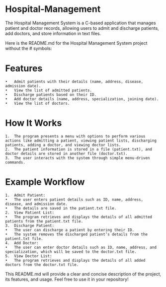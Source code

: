 # Hospital-Management
The Hospital Management System is a C-based application that manages patient and doctor records, allowing users to admit and discharge patients, add doctors, and store information in text files.


Here is the README.md for the Hospital Management System project without the # symbols:


# Features
	•	Admit patients with their details (name, address, disease, admission date).
	•	View the list of admitted patients.
	•	Discharge patients based on their ID.
	•	Add doctor details (name, address, specialization, joining date).
	•	View the list of doctors.

# How It Works
	1.	The program presents a menu with options to perform various actions like admitting a patient, viewing patient lists, discharging patients, adding a doctor, and viewing doctor lists.
	2.	The patient information is stored in a file (patient.txt), and doctor details are stored in another file (doctor.txt).
	3.	The user interacts with the system through simple menu-driven commands.

# Example Workflow
	1.	Admit Patient:
	•	The user enters patient details such as ID, name, address, disease, and admission date.
	•	The details are saved in the patient.txt file.
	2.	View Patient List:
	•	The program retrieves and displays the details of all admitted patients from the patient.txt file.
	3.	Discharge Patient:
	•	The user can discharge a patient by entering their ID.
	•	The system removes the discharged patient’s details from the patient.txt file.
	4.	Add Doctor:
	•	The user can enter doctor details such as ID, name, address, and specialization, which will be saved to the doctor.txt file.
	5.	View Doctor List:
	•	The program retrieves and displays the details of all added doctors from the doctor.txt file.


This README.md will provide a clear and concise description of the project, its features, and usage. Feel free to use it in your repository!
